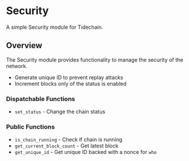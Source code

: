 # Security

A simple Security module for Tidechain.

## Overview

The Security module provides functionality to manage the security of the network.

- Generate unique ID to prevent replay attacks
- Increment blocks only of the status is enabled

### Dispatchable Functions

- `set_status` - Change the chain status

### Public Functions

- `is_chain_running` - Check if chain is running
- `get_current_block_count` - Get latest block
- `get_unique_id` - Get unique ID backed with a nonce for `who`
